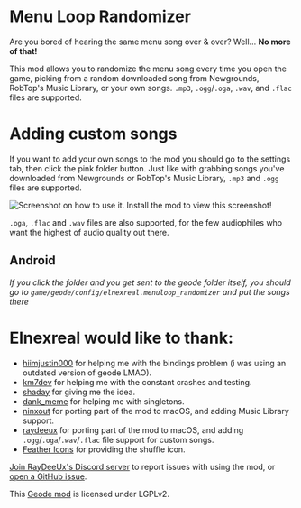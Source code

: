 # Menu Loop Randomizer
Are you bored of hearing the same menu song <cr>over & over</cr>? Well... **No more of that!**

This mod allows you to randomize the menu song every time you open the game, picking from a random downloaded song from Newgrounds, RobTop's Music Library, or your own songs. `.mp3`, `.ogg`/`.oga`, `.wav`, and `.flac` files are supported.

# Adding custom songs
If you want to add your own songs to the mod you should go to the settings tab, then click the <cd>pink</c> folder button. Just like with grabbing songs you've downloaded from Newgrounds or RobTop's Music Library, `.mp3` and `.ogg` files are supported.

![Screenshot on how to use it. Install the mod to view this screenshot!](elnexreal.menuloop_randomizer/screenshot.png)

`.oga`, `.flac` and `.wav` files are also supported, for the few audiophiles who want the highest of audio quality out there.

## Android
<co>*If you click the folder and you get sent to the geode folder itself, you should go to `game/geode/config/elnexreal.menuloop_randomizer` and put the songs there*</co>

# Elnexreal would like to thank:
- [hiimjustin000](https://github.com/hiimjustin000) <cj>for helping me with the bindings problem (i was using an outdated version of geode LMAO).</cj>
- [km7dev](https://github.com/Kingminer7) <cj>for helping me with the constant crashes and testing.</cj>
- [shaday](https://twitter.com/shadaygabo) <cj>for giving me the idea.<cj>
- [dank_meme](https://github.com/dankmeme01) <cj>for helping me with singletons.</cj>
- [ninxout](https://github.com/ninXout) <cj>for porting part of the mod to macOS, and adding Music Library support.</c>
- [raydeeux](https://github.com/RayDeeUx) <cj>for porting part of the mod to macOS, and adding `.ogg`/`.oga`/`.wav`/`.flac` file support for custom songs.</cj>
- [Feather Icons](https://feathericons.com) <cj>for providing the shuffle icon.</cj>

[Join RayDeeUx's Discord server](https://discord.gg/WqZBYdBWZW) to report issues with using the mod, or [open a GitHub issue](https://github.com/elnexreal/menuloop_randomizer/issues/new).

This [Geode mod](https://geode-sdk.org) is licensed under LGPLv2.